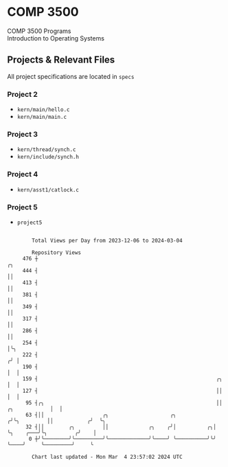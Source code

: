 # COMP 3500
COMP 3500 Programs  
Introduction to Operating Systems  
## Projects & Relevant Files
All project specifications are located in `specs`
### Project 2
- `kern/main/hello.c`
- `kern/main/main.c`
### Project 3
- `kern/thread/synch.c`
- `kern/include/synch.h`
### Project 4
- `kern/asst1/catlock.c`
### Project 5
- `project5`

```

        Total Views per Day from 2023-12-06 to 2024-03-04

        Repository Views
     476 ┼                                                                                     ╭╮
     444 ┤                                                                                     ││
     413 ┤                                                                                     ││
     381 ┤                                                                                     ││
     349 ┤                                                                                     ││
     317 ┤                                                                                     ││
     286 ┤                                                                                     ││
     254 ┤                                                                                     │╰╮
     222 ┤                                                                                    ╭╯ │
     190 ┤                                                                                    │  │
     159 ┤                                                          ╭╮                        │  │
     127 ┤                                                          ││                        │  │
      95 ┤╭╮                                                        ││          ╭╮            │  │
      63 ┤││                   ╭╮                    ╭╮            ╭╯╰╮         ││           ╭╯  ╰╮
      32 ┤││        ╭╮         ││             ╭╮    ╭╯│          ╭╮│  ╰╮    ╭───╯╰╮         ╭╯    │
       0 ┼╯╰────────╯╰─────────╯╰─────────────╯╰────╯ ╰──────────╯╰╯   ╰────╯     ╰─────────╯     ╰

        Chart last updated - Mon Mar  4 23:57:02 2024 UTC
        
```
